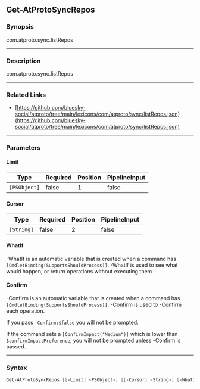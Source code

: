 Get-AtProtoSyncRepos
--------------------




### Synopsis
com.atproto.sync.listRepos



---


### Description

com.atproto.sync.listRepos



---


### Related Links
* [https://github.com/bluesky-social/atproto/tree/main/lexicons/com/atproto/sync/listRepos.json](https://github.com/bluesky-social/atproto/tree/main/lexicons/com/atproto/sync/listRepos.json)





---


### Parameters
#### **Limit**




|Type        |Required|Position|PipelineInput|
|------------|--------|--------|-------------|
|`[PSObject]`|false   |1       |false        |



#### **Cursor**




|Type      |Required|Position|PipelineInput|
|----------|--------|--------|-------------|
|`[String]`|false   |2       |false        |



#### **WhatIf**
-WhatIf is an automatic variable that is created when a command has ```[CmdletBinding(SupportsShouldProcess)]```.
-WhatIf is used to see what would happen, or return operations without executing them
#### **Confirm**
-Confirm is an automatic variable that is created when a command has ```[CmdletBinding(SupportsShouldProcess)]```.
-Confirm is used to -Confirm each operation.

If you pass ```-Confirm:$false``` you will not be prompted.


If the command sets a ```[ConfirmImpact("Medium")]``` which is lower than ```$confirmImpactPreference```, you will not be prompted unless -Confirm is passed.



---


### Syntax
```PowerShell
Get-AtProtoSyncRepos [[-Limit] <PSObject>] [[-Cursor] <String>] [-WhatIf] [-Confirm] [<CommonParameters>]
```
